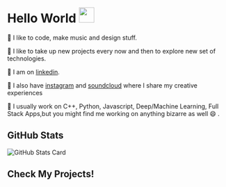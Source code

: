 # Hello World <img src="https://raw.githubusercontent.com/MartinHeinz/MartinHeinz/master/wave.gif" width="35px">

🌱 I like to code, make music and design stuff.

🔭 I like to take up new projects every now and then to explore new set of technologies.

💬 I am on [linkedin].

👯 I also have [instagram] and [soundcloud] where I share my creative experiences

🤔 I usually work on C++, Python, Javascript, Deep/Machine Learning, Full Stack Apps,but you might find me working on anything bizarre as well 😄 .

## GitHub Stats

![GitHub Stats Card]
<!-- ![top langs] -->

## __Check My Projects!__

<!-- ## GitHub Trophies -->

<!-- https://github.com/ryo-ma/github-profile-trophy -->

<!-- [GitHub Trophies] -->

[linkedin]: https://www.linkedin.com/in/kaushal1011/
[instagram]: https://www.instagram.com/kau5hal10/
[soundcloud]: https://soundcloud.com/kau5hal10
[github stats card]: https://github-readme-stats.vercel.app/api?username=kaushal1011
[github trophies]: https://github-profile-trophy.vercel.app/?username=kaushal1011&column=4&margin-w=18&margin-h=15
[top langs]:https://github-readme-stats.vercel.app/api/top-langs/?username=kaushal1011 
<!-- [![Top Langs](https://github-readme-stats.vercel.app/api/top-langs/?username=kaushal1011&layout=compact)] -->
